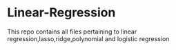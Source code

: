 # Linear-Regression

This repo contains all files pertaining to linear regression,lasso,ridge,polynomial and logistic regression

